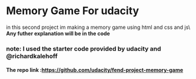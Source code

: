 # Memory Game For udacity
in this second project im making a memory game using html and css and js\  
**Any futher explanation will be in the code**

### **note: I used the starter code provided by udacity and @richardkalehoff**
#### The repo link :https://github.com/udacity/fend-project-memory-game
